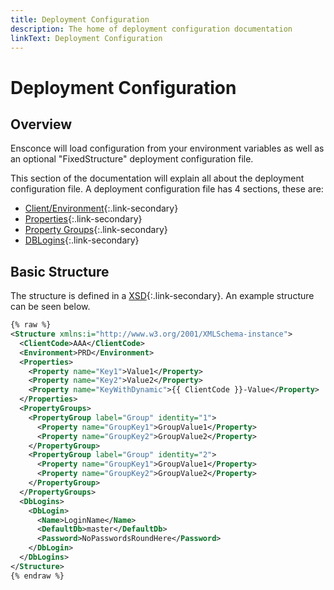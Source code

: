 ```yaml
---
title: Deployment Configuration
description: The home of deployment configuration documentation
linkText: Deployment Configuration
---
```


# Deployment Configuration

## Overview

Ensconce will load configuration from your environment variables as well as an optional "FixedStructure" deployment configuration file.

This section of the documentation will explain all about the deployment configuration file.  A deployment configuration file has 4 sections, these are:

* [Client/Environment](client-environment){:.link-secondary}
* [Properties](properties){:.link-secondary}
* [Property Groups](property-groups){:.link-secondary}
* [DBLogins](database-logins){:.link-secondary}

## Basic Structure

The structure is defined in a [XSD](deploy-config-xsd){:.link-secondary}.  An example structure can be seen below.

```XML
{% raw %}
<Structure xmlns:i="http://www.w3.org/2001/XMLSchema-instance">
  <ClientCode>AAA</ClientCode>
  <Environment>PRD</Environment>
  <Properties>
    <Property name="Key1">Value1</Property>
    <Property name="Key2">Value2</Property>
    <Property name="KeyWithDynamic">{{ ClientCode }}-Value</Property>
  </Properties>
  <PropertyGroups>
    <PropertyGroup label="Group" identity="1">
      <Property name="GroupKey1">GroupValue1</Property>
      <Property name="GroupKey2">GroupValue2</Property>
    </PropertyGroup>
    <PropertyGroup label="Group" identity="2">
      <Property name="GroupKey1">GroupValue1</Property>
      <Property name="GroupKey2">GroupValue2</Property>
    </PropertyGroup>
  </PropertyGroups>
  <DbLogins>
    <DbLogin>
      <Name>LoginName</Name>
      <DefaultDb>master</DefaultDb>
      <Password>NoPasswordsRoundHere</Password>
    </DbLogin>
  </DbLogins>
</Structure>
{% endraw %}
```
